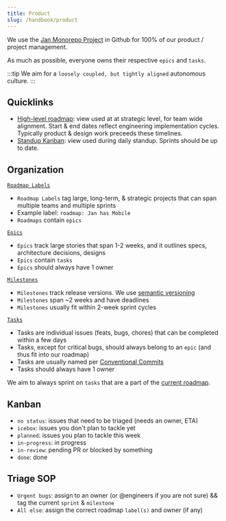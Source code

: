 ```yaml
---
title: Product
slug: /handbook/product
---
```


We use the [Jan Monorepo Project](https://github.com/orgs/janhq/projects/5) in Github for 100% of our product / project management.

As much as possible, everyone owns their respective `epics` and `tasks`.

:::tip
We aim for a `loosely coupled, but tightly aligned` autonomous culture.
:::

## Quicklinks

- [High-level roadmap](https://github.com/orgs/janhq/projects/5/views/16): view used at at strategic level, for team wide alignment. Start & end dates reflect engineering implementation cycles. Typically product & design work preceeds these timelines.
- [Standup Kanban](https://github.com/orgs/janhq/projects/5/views/25): view used during daily standup. Sprints should be up to date.

## Organization

[`Roadmap Labels`](https://github.com/janhq/jan/labels?q=roadmap)

- `Roadmap Labels` tag large, long-term, & strategic projects that can span multiple teams and multiple sprints
- Example label: `roadmap: Jan has Mobile`
- `Roadmaps` contain `epics`

[`Epics`](https://github.com/janhq/jan/issues?q=is%3Aissue+is%3Aopen+label%3A%22type%3A+epic%22)

- `Epics` track large stories that span 1-2 weeks, and it outlines specs, architecture decisions, designs
- `Epics` contain `tasks`
- `Epics` should always have 1 owner

[`Milestones`](https://github.com/janhq/jan/milestones)

- `Milestones` track release versions. We use [semantic versioning](https://semver.org/)
- `Milestones` span ~2 weeks and have deadlines
- `Milestones` usually fit within 2-week sprint cycles

[`Tasks`](https://github.com/janhq/jan/issues)

- Tasks are individual issues (feats, bugs, chores) that can be completed within a few days
- Tasks, except for critical bugs, should always belong to an `epic` (and thus fit into our roadmap)
- Tasks are usually named per [Conventional Commits](https://www.conventionalcommits.org/en/v1.0.0/#summary)
- Tasks should always have 1 owner

We aim to always sprint on `tasks` that are a part of the [current roadmap](https://github.com/orgs/janhq/projects/5/views/16).

## Kanban

- `no status`: issues that need to be triaged (needs an owner, ETA)
- `icebox`: issues you don't plan to tackle yet
- `planned`: issues you plan to tackle this week
- `in-progress`: in progress
- `in-review`: pending PR or blocked by something
- `done`: done

## Triage SOP

- `Urgent bugs`: assign to an owner (or @engineers if you are not sure) && tag the current `sprint` & `milestone`
- `All else`: assign the correct roadmap `label(s)` and owner (if any)
